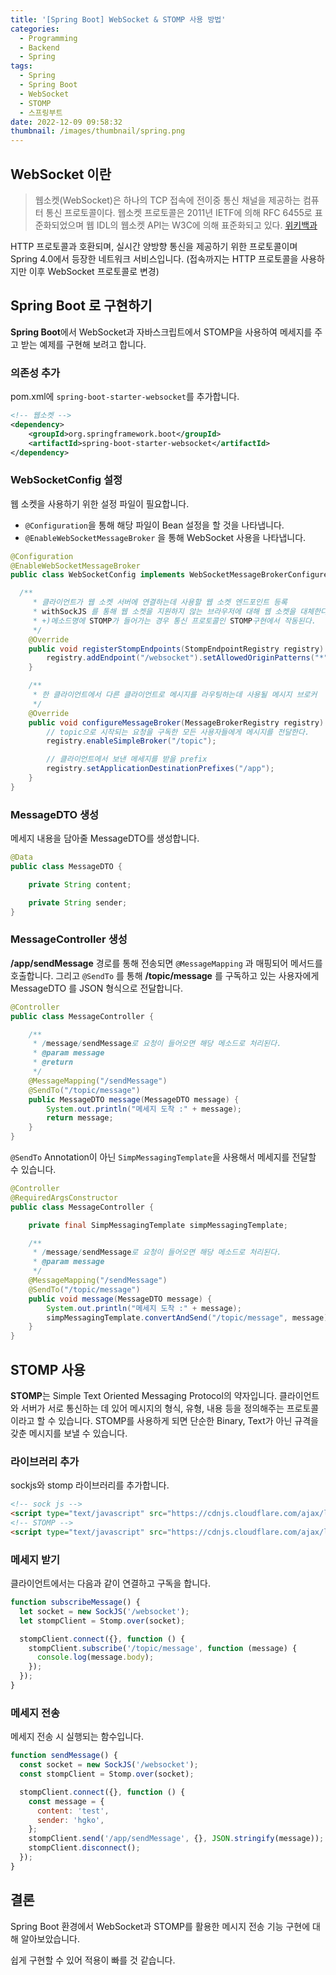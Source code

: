 ```yaml
---
title: '[Spring Boot] WebSocket & STOMP 사용 방법'
categories:
  - Programming
  - Backend
  - Spring
tags:
  - Spring
  - Spring Boot
  - WebSocket
  - STOMP
  - 스프링부트
date: 2022-12-09 09:58:32
thumbnail: /images/thumbnail/spring.png
---
```


## WebSocket 이란

> 웹소켓(WebSocket)은 하나의 TCP 접속에 전이중 통신 채널을 제공하는 컴퓨터 통신 프로토콜이다. 웹소켓 프로토콜은 2011년 IETF에 의해 RFC 6455로 표준화되었으며 웹 IDL의 웹소켓 API는 W3C에 의해 표준화되고 있다. [위키백과](https://ko.wikipedia.org/wiki/%EC%9B%B9%EC%86%8C%EC%BC%93)

HTTP 프로토콜과 호환되며, 실시간 양방향 통신을 제공하기 위한 프로토콜이며 Spring 4.0에서 등장한 네트워크 서비스입니다. (접속까지는 HTTP 프로토콜을 사용하지만 이후 WebSocket 프로토콜로 변경)

## Spring Boot 로 구현하기

**Spring Boot**에서 WebSocket과 자바스크립트에서 STOMP을 사용하여 메세지를 주고 받는 예제를 구현해 보려고 합니다.

### 의존성 추가

pom.xml에 `spring-boot-starter-websocket`를 추가합니다.

```xml
<!-- 웹소켓 -->
<dependency>
	<groupId>org.springframework.boot</groupId>
	<artifactId>spring-boot-starter-websocket</artifactId>
</dependency>
```

### WebSocketConfig 설정

웹 소켓을 사용하기 위한 설정 파일이 필요합니다.

- `@Configuration`을 통해 해당 파일이 Bean 설정을 할 것을 나타냅니다.
- `@EnableWebSocketMessageBroker` 을 통해 WebSocket 사용을 나타냅니다.

```java
@Configuration
@EnableWebSocketMessageBroker
public class WebSocketConfig implements WebSocketMessageBrokerConfigurer {

  /**
	 * 클라이언트가 웹 소켓 서버에 연결하는데 사용할 웹 소켓 엔드포인트 등록
	 * withSockJS 를 통해 웹 소켓을 지원하지 않는 브라우저에 대해 웹 소켓을 대체한다.
	 * +)메소드명에 STOMP가 들어가는 경우 통신 프로토콜인 STOMP구현에서 작동된다.
	 */
	@Override
	public void registerStompEndpoints(StompEndpointRegistry registry) {
		registry.addEndpoint("/websocket").setAllowedOriginPatterns("*").withSockJS();
	}

	/**
	 * 한 클라이언트에서 다른 클라이언트로 메시지를 라우팅하는데 사용될 메시지 브로커
	 */
	@Override
	public void configureMessageBroker(MessageBrokerRegistry registry) {
		// topic으로 시작되는 요청을 구독한 모든 사용자들에게 메시지를 전달한다.
		registry.enableSimpleBroker("/topic");

		// 클라이언트에서 보낸 메세지를 받을 prefix
		registry.setApplicationDestinationPrefixes("/app");
	}
}
```

### MessageDTO 생성

메세지 내용을 담아줄 MessageDTO를 생성합니다.

```java
@Data
public class MessageDTO {

	private String content;

	private String sender;
}
```

### MessageController 생성

**/app/sendMessage** 경로를 통해 전송되면 `@MessageMapping` 과 매핑되어 메서드를 호출합니다. 그리고 `@SendTo` 를 통해 **/topic/message** 를 구독하고 있는 사용자에게 MessageDTO 를 JSON 형식으로 전달합니다.

```java
@Controller
public class MessageController {

  	/**
	 * /message/sendMessage로 요청이 들어오면 해당 메소드로 처리된다.
	 * @param message
	 * @return
	 */
	@MessageMapping("/sendMessage")
	@SendTo("/topic/message")
	public MessageDTO message(MessageDTO message) {
		System.out.println("메세지 도착 :" + message);
		return message;
	}
}
```

`@SendTo` Annotation이 아닌 `SimpMessagingTemplate`을 사용해서 메세지를 전달할 수 있습니다.

```java
@Controller
@RequiredArgsConstructor
public class MessageController {

	private final SimpMessagingTemplate simpMessagingTemplate;

	/**
	 * /message/sendMessage로 요청이 들어오면 해당 메소드로 처리된다.
	 * @param message
	 */
	@MessageMapping("/sendMessage")
	@SendTo("/topic/message")
	public void message(MessageDTO message) {
		System.out.println("메세지 도착 :" + message);
		simpMessagingTemplate.convertAndSend("/topic/message", message);
	}
}
```

## STOMP 사용

**STOMP**는 Simple Text Oriented Messaging Protocol의 약자입니다. 클라이언트와 서버가 서로 통신하는 데 있어 메시지의 형식, 유형, 내용 등을 정의해주는 프로토콜이라고 할 수 있습니다. STOMP를 사용하게 되면 단순한 Binary, Text가 아닌 규격을 갖춘 메시지를 보낼 수 있습니다.

### 라이브러리 추가

sockjs와 stomp 라이브러리를 추가합니다.

```html
<!-- sock js -->
<script type="text/javascript" src="https://cdnjs.cloudflare.com/ajax/libs/sockjs-client/1.5.2/sockjs.min.js"></script>
<!-- STOMP -->
<script type="text/javascript" src="https://cdnjs.cloudflare.com/ajax/libs/stomp.js/2.3.3/stomp.min.js"></script>
```

### 메세지 받기

클라이언트에서는 다음과 같이 연결하고 구독을 합니다.

```js
function subscribeMessage() {
  let socket = new SockJS('/websocket');
  let stompClient = Stomp.over(socket);

  stompClient.connect({}, function () {
    stompClient.subscribe('/topic/message', function (message) {
      console.log(message.body);
    });
  });
}
```

### 메세지 전송

메세지 전송 시 실행되는 함수입니다.

```js
function sendMessage() {
  const socket = new SockJS('/websocket');
  const stompClient = Stomp.over(socket);

  stompClient.connect({}, function () {
    const message = {
      content: 'test',
      sender: 'hgko',
    };
    stompClient.send('/app/sendMessage', {}, JSON.stringify(message));
    stompClient.disconnect();
  });
}
```

## 결론

Spring Boot 환경에서 WebSocket과 STOMP를 활용한 메시지 전송 기능 구현에 대해 알아보았습니다.

쉽게 구현할 수 있어 적용이 빠를 것 같습니다.
